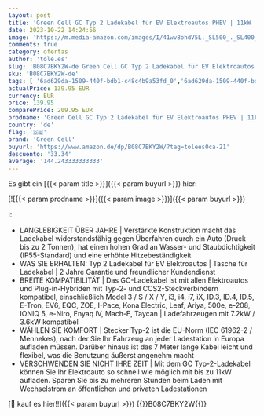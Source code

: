 ```yaml
---
layout: post
title: 'Green Cell GC Typ 2 Ladekabel für EV Elektroautos PHEV | 11kW | 16A | 7 Meter | Typ 2 auf Typ 2 | 3-Phasig | Kompatibel mit Model 3/S/X/Y  i3  ID.3  ID.4  ID.5  E-Tron  IONIQ 5  ZOE  Enyaq iV  500e'
date: 2023-10-22 14:24:56
image: 'https://m.media-amazon.com/images/I/41wv8ohdV5L._SL500_._SL400_.jpg'
comments: true
category: ofertas
author: 'tole.es'
slug: 'B08C7BKY2W-de Green Cell GC Typ 2 Ladekabel für EV Elektroautos PHEV |...'
sku: 'B08C7BKY2W-de'
tags: [ '6ad629da-1509-440f-bdb1-c48c4b9a53fd_0','6ad629da-1509-440f-bdb1-c48c4b9a53fd_1401','6ad629da-1509-440f-bdb1-c48c4b9a53fd_601','6ad629da-1509-440f-bdb1-c48c4b9a53fd_7501','Arborist Merchandising Root','Auto & Motorrad','Batterien & Ladegeräte','Cables_organisers','Greencell_de','Ladestationen für Elektrofahrzeuge','Ladezubehör für Elektrofahrzeuge','Self Service','Special Features Stores','Werkstattausrüstung','Werkzeuge','green cell','🇩🇪', ]
actualPrice: 139.95 EUR
currency: EUR
price: 139.95
comparePrice: 209.95 EUR
prodname: 'Green Cell GC Typ 2 Ladekabel für EV Elektroautos PHEV | 11kW | 16A | 7 Meter | Typ 2 auf Typ 2 | 3-Phasig | Kompatibel mit Model 3/S/X/Y  i3  ID.3  ID.4  ID.5  E-Tron  IONIQ 5  ZOE  Enyaq iV  500e'
country: 'de'
flag: '🇩🇪'
brand: 'Green Cell'
buyurl: 'https://www.amazon.de/dp/B08C7BKY2W/?tag=tolees0ca-21'
descuento: '33.34'
average: '144.243333333333'
---
```


Es gibt ein [{{< param title >}}]({{< param buyurl >}}) hier:

[![{{< param prodname >}}]({{< param image >}})]({{< param buyurl >}})

ℹ️:

- LANGLEBIGKEIT ÜBER JAHRE | Verstärkte Konstruktion macht das Ladekabel widerstandsfähig gegen Überfahren durch ein Auto (Druck bis zu 2 Tonnen), hat einen hohen Grad an Wasser- und Staubdichtigkeit (IP55-Standard) und eine erhöhte Hitzebeständigkeit
- WAS SIE ERHALTEN: Typ 2 Ladekabel für EV Elektroautos | Tasche für Ladekabel | 2 Jahre Garantie und freundlicher Kundendienst
- BREITE KOMPATIBILITÄT | Das GC-Ladekabel ist mit allen Elektroautos und Plug-in-Hybriden mit Typ-2- und CCS2-Steckverbindern kompatibel, einschließlich Model 3 / S / X / Y, i3, i4, i7, iX, ID.3, ID.4, ID.5, E-Tron, EV6, EQC, ZOE, I-Pace, Kona Electric, Leaf, Ariya, 500e, e-208, IONIQ 5, e-Niro, Enyaq iV, Mach-E, Taycan | Ladefahrzeugen mit 7.2kW / 3.6kW kompatibel
- WÄHLEN SIE KOMFORT | Stecker Typ-2 ist die EU-Norm (IEC 61962-2 / Mennekes), nach der Sie Ihr Fahrzeug an jeder Ladestation in Europa aufladen müssen. Darüber hinaus ist das 7 Meter lange Kabel leicht und flexibel, was die Benutzung äußerst angenehm macht
- VERSCHWENDEN SIE NICHT IHRE ZEIT | Mit dem GC Typ-2-Ladekabel können Sie Ihr Elektroauto so schnell wie möglich mit bis zu 11kW aufladen. Sparen Sie bis zu mehreren Stunden beim Laden mit Wechselstrom an öffentlichen und privaten Ladestationen

[🛒 kauf es hier!!]({{< param buyurl >}})
{{<world>}}B08C7BKY2W{{</world>}}
